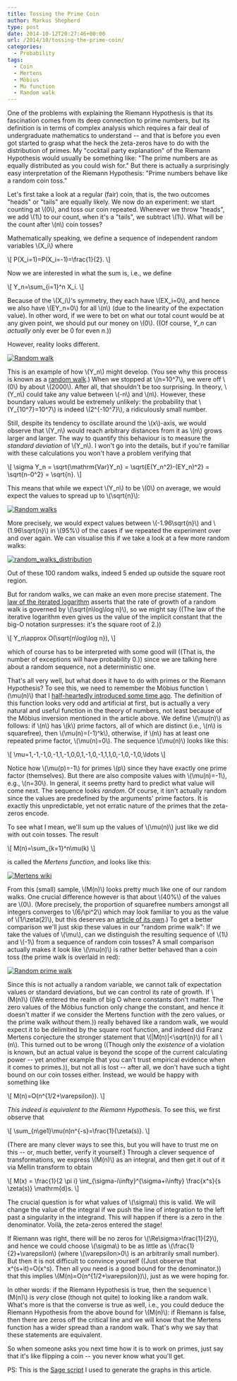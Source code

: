 ```yaml
---
title: Tossing the Prime Coin
author: Markus Shepherd
type: post
date: 2014-10-12T20:27:46+00:00
url: /2014/10/tossing-the-prime-coin/
categories:
  - Probability
tags:
  - Coin
  - Mertens
  - Möbius
  - Mu function
  - Random walk
---
```


One of the problems with explaining the Riemann Hypothesis is that its fascination comes from its deep connection to prime numbers, but its definition is in terms of complex analysis which requires a fair deal of undergraduate mathematics to understand -- and that is before you even got started to grasp what the heck the zeta-zeros have to do with the distribution of primes. My "cocktail party explanation" of the Riemann Hypothesis would usually be something like: "The prime numbers are as equally distributed as you could wish for." But there is actually a surprisingly easy interpretation of the Riemann Hypothesis: "Prime numbers behave like a random coin toss."<!-- more -->

Let's first take a look at a regular (fair) coin, that is, the two outcomes "heads" or "tails" are equally likely. We now do an experiment: we start counting at \\(0\\), and toss our coin repeated. Whenever we throw "heads", we add \\(1\\) to our count, when it's a "tails", we subtract \\(1\\). What will be the count after \\(n\\) coin tosses?

Mathematically speaking, we define a sequence of independent random variables \\(X_i\\) where

\\[ P(X_i=1)=P(X_i=-1)=\frac{1}{2}. \\]

Now we are interested in what the sum is, i.e., we define

\\[ Y_n=\sum_{i=1}^n X_i. \\]

Because of the \\(X_i\\)'s symmetry, they each have \\(EX_i=0\\), and hence we also have \\(EY_n=0\\) for all \\(n\\) (due to the linearity of the expectation value). In other word, if we were to bet on what our total count would be at any given point, we should put our money on \\(0\\). ((Of course, _Y_n_ can _actually_ only ever be 0 for even _n_.))

However, reality looks different.

[![Random walk](http://localhost:8885/riemannhypothesis.info/wp-content/uploads/2014/10/random_walk.png)
](http://localhost:8885/riemannhypothesis.info/wp-content/uploads/2014/10/random_walk.png)

This is an example of how \\(Y_n\\) might develop. (You see why this process is known as a [random walk](http://en.wikipedia.org/wiki/Random_walk).) When we stopped at \\(n=10^7\\), we were off \\(0\\) by about \\(2000\\). After all, that shouldn't be too surprising. In theory, \\(Y_n\\) could take any value between \\(-n\\) and \\(n\\). However, these boundary values would be extremely unlikely: the probability that \\(Y_{10^7}=10^7\\) is indeed \\(2^{-10^7}\\), a ridiculously small number.

Still, despite its tendency to oscillate around the \\(x\\)-axis, we would observe that \\(Y_n\\) would reach arbitrary distances from it as \\(n\\) grows larger and larger. The way to quantify this behaviour is to measure the _standard deviation_ of \\(Y_n\\). I won't go into the details, but if you're familiar with these calculations you won't have a problem verifying that

\\[ \sigma Y_n = \sqrt{\mathrm{Var}Y_n} = \sqrt{E(Y_n^2)-(EY_n)^2} = \sqrt{n-0^2} = \sqrt{n}. \\]

This means that while we expect \\(Y_n\\) to be \\(0\\) on average, we would expect the values to spread up to \\(\sqrt{n}\\):

[![Random walks](http://localhost:8885/riemannhypothesis.info/wp-content/uploads/2014/10/random_walks.png)
](http://localhost:8885/riemannhypothesis.info/wp-content/uploads/2014/10/random_walks.png)

More precisely, we would expect values between \\(-1.96\sqrt{n}\\) and \\(1.96\sqrt{n}\\) in \\(95%\\) of the cases if we repeated the experiment over and over again. We can visualise this if we take a look at a few more random walks:

[![random_walks_distribution](http://localhost:8885/riemannhypothesis.info/wp-content/uploads/2014/10/random_walks_distribution1.png)
](http://localhost:8885/riemannhypothesis.info/wp-content/uploads/2014/10/random_walks_distribution1.png)

Out of these 100 random walks, indeed 5 ended up outside the square root region.

But for random walks, we can make an even more precise statement. The [law of the iterated logarithm](http://en.wikipedia.org/wiki/Law_of_the_iterated_logarithm) asserts that the rate of growth of a random walk is governed by \\(\sqrt{n\log\log n}\\), so we might say ((The law of the iterative logarithm even gives us the value of the implicit constant that the big-O notation surpresses: it's the square root of 2.))

\\[ Y_n\approx O(\sqrt{n\log\log n}), \\]

which of course has to be interpreted with some good will ((That is, the number of exceptions will have probability 0.)) since we are talking here about a random sequence, not a deterministic one.

That's all very well, but what does it have to do with primes or the Riemann Hypothesis? To see this, we need to remember the Möbius function \\(\mu(n)\\) that I [half-heartedly introduced some time ago](http://www.riemannhypothesis.info/2014/01/counting-primes-functionally/). The definition of this function looks very odd and artificial at first, but is actually a very natural and useful function in the theory of numbers, not least because of the Möbius inversion mentioned in the article above. We define \\(\mu(n)\\) as follows: if \\(n\\) has \\(k\\) prime factors, all of which are distinct (i.e., \\(n\\) is squarefree), then \\(\mu(n)=(-1)^k\\), otherwise, if \\(n\\) has at least one repeated prime factor, \\(\mu(n)=0\\). The sequence \\(\mu(n)\\) looks like this:

\\[ \mu=1,-1,-1,0,-1,1,-1,0,0,1,-1,0,-1,1,1,0,-1,0,-1,0,\ldots \\]

Notice how \\(\mu(p)=-1\\) for primes \\(p\\) since they have exactly one prime factor (themselves). But there are also composite values with \\(\mu(n)=-1\\), e.g., \\(n=30\\). In general, it seems pretty hard to predict what value will come next. The sequence looks _random_. Of course, it isn't actually random since the values are predefined by the arguments' prime factors. It is exactly this unpredictable, yet not erratic nature of the primes that the zeta-zeros encode.

To see what I mean, we'll sum up the values of \\(\mu(n)\\) just like we did with out coin tosses. The result

\\[ M(n)=\sum_{k=1}^n\mu(k) \\]

is called the _Mertens function_, and looks like this:

[![Mertens wiki](http://localhost:8885/riemannhypothesis.info/wp-content/uploads/2014/10/mertens_wiki1-1024x819.png)
](http://localhost:8885/riemannhypothesis.info/wp-content/uploads/2014/10/mertens_wiki1.png)

From this (small) sample, \\(M(n)\\) looks pretty much like one of our random walks. One crucial difference however is that about \\(40%\\) of the values are \\(0\\). (More precisely, the proportion of squarefree numbers amongst all integers converges to \\(6/\pi^2\\) which may look familiar to you as the value of \\(1/\zeta(2)\\), but this deserves an [article of its own](http://localhost:8885/riemannhypothesis.info/2017/05/the-prime-bet/).) To get a better comparison we'll just skip these values in our "random prime walk": If we take the values of \\(\mu\\), can we distinguish the resulting sequence of \\(1\\) and \\(-1\\) from a sequence of random coin tosses? A small comparison actually makes it look like \\(\mu(n)\\) is rather better behaved than a coin toss (the prime walk is overlaid in red):

[![Random prime walk](http://localhost:8885/riemannhypothesis.info/wp-content/uploads/2014/10/random_prime_walk-1024x765.png)
](http://localhost:8885/riemannhypothesis.info/wp-content/uploads/2014/10/random_prime_walk.png)

Since this is not actually a random variable, we cannot talk of expectation values or standard deviations, but we can control its rate of growth. If \\(M(n)\\) ((We entered the realm of big O where constants don't matter. The zero values of the Möbius function only change the constant, and hence it doesn't matter if we consider the Mertens function _with_ the zero values, or the prime walk _without_ them.)) really behaved like a random walk, we would expect it to be delimited by the square root function, and indeed did Franz Mertens conjecture the stronger statement that \\(|M(n)|<\sqrt{n}\\) for all \\(n\\). This turned out to be wrong ((Though only the _existence_ of a violation is known, but an actual value is beyond the scope of the current calculating power -- yet another example that you can't trust empirical evidence when it comes to primes.)), but not all is lost -- after all, we don't have such a tight bound on our coin tosses either. Instead, we would be happy with something like

\\[ M(n)=O(n^{1/2+\varepsilon}). \\]

_This indeed is equivalent to the Riemann Hypothesis._ To see this, we first observe that

\\[ \sum_{n\ge1}\mu(n)n^{-s}=\frac{1}{\zeta(s)}. \\]

(There are many clever ways to see this, but you will have to trust me on this -- or, much better, verify it yourself.) Through a clever sequence of transformations, we express \\(M(n)\\) as an integral, and then get it out of it via Mellin transform to obtain

\\[ M(x) = \frac{1}{2 \pi i} \int_{\sigma-i\infty}^{\sigma+i\infty} \frac{x^s}{s \zeta(s)} \mathrm{d}s. \\]

The crucial question is for what values of \\(\sigma\\) this is valid. We will change the value of the integral if we push the line of integration to the left past a singularity in the integrand. This will happen if there is a zero in the denominator. Voilà, the zeta-zeros entered the stage!

If Riemann was right, there will be no zeros for \\(\Re\sigma>\frac{1}{2}\\), and hence we could choose \\(\sigma\\) to be as little as \\(\frac{1}{2}+\varepsilon\\) (where \\(\varepsilon>0\\) is an arbitrarily small number). But then it is not difficult to convince yourself ((Just observe that x^(s+it)=O(x^s). Then all you need is a good bound for the denominator.)) that this implies \\(M(n)=O(n^{1/2+\varepsilon})\\), just as we were hoping for.

In other words: if the Riemann Hypothesis is true, then the sequence \\(M(n)\\) is _very_ close (though not quite) to looking like a random walk. What's more is that the converse is true as well, i.e., you could deduce the Riemann Hypothesis from the above bound for \\(M(n)\\): if Riemann is false, then there are zeros off the critical line and we will know that the Mertens function has a wider spread than a random walk. That's why we say that these statements are equivalent.

So when someone asks you next time how it is to work on primes, just say that it's like flipping a coin -- you never know what you'll get.

PS: This is the [Sage script](http://www.riemannhypothesis.info/wp-content/uploads/2014/10/mu_rw.txt) I used to generate the graphs in this article.
